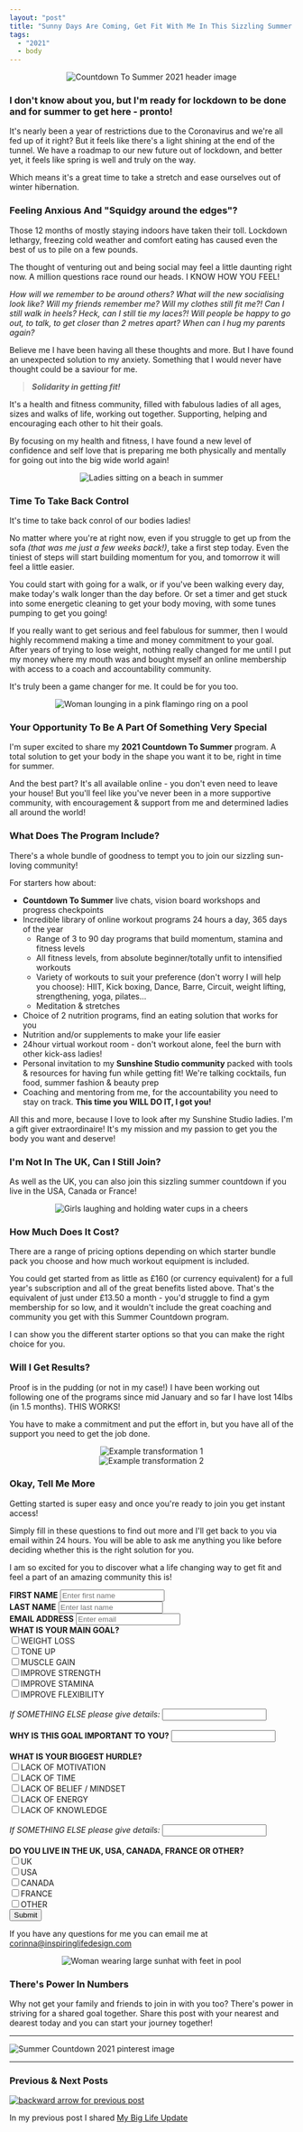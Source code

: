 ```yaml
---
layout: "post"
title: "Sunny Days Are Coming, Get Fit With Me In This Sizzling Summer Countdown"
tags:
  - "2021"
  - body
---
```


<center>
    <img src='/i/2021/sunny-days-are-coming-header.png' alt='Countdown To Summer 2021 header image'>
</center>

### I don't know about you, but I'm ready for lockdown to be done and for summer to get here - pronto!

It's nearly been a year of restrictions due to the Coronavirus and we're all fed up of it right? But it feels like there's a light shining at the end of the tunnel. We have a roadmap to our new future out of lockdown, and better yet, it feels like spring is well and truly on the way.

Which means it's a great time to take a stretch and ease ourselves out of winter hibernation.

### Feeling Anxious And "Squidgy around the edges"?
Those 12 months of mostly staying indoors have taken their toll. Lockdown lethargy, freezing cold weather and comfort eating has caused even the best of us to pile on a few pounds.

The thought of venturing out and being social may feel a little daunting right now. A million questions race round our heads. I KNOW HOW YOU FEEL! 

*How will we remember to be around others? What will the new socialising look like? Will my friends remember me? Will my clothes still fit me?! Can I still walk in heels? Heck, can I still tie my laces?! Will people be happy to go out, to talk, to get closer than 2 metres apart? When can I hug my parents again?*

Believe me I have been having all these thoughts and more. But I have found an unexpected solution to my anxiety. Something that I would never have thought could be a saviour for me.
> ***Solidarity in getting fit!***

It's a health and fitness community, filled with fabulous ladies of all ages, sizes and walks of life, working out together. Supporting, helping and encouraging each other to hit their goals. 

By focusing on my health and fitness, I have found a new level of confidence and self love that is preparing me both physically and mentally for going out into the big wide world again!

<center>
    <img src='/i/2021/sunny-days-are-coming-1.jpg' alt='Ladies sitting on a beach in summer'>
</center>

### Time To Take Back Control
It's time to take back conrol of our bodies ladies!

No matter where you're at right now, even if you struggle to get up from the sofa *(that was me just a few weeks back!)*, take a first step today. Even the tiniest of steps will start building momentum for you, and tomorrow it will feel a little easier.

You could start with going for a walk, or if you've been walking every day, make today's walk longer than the day before. Or set a timer and get stuck into some energetic cleaning to get your body moving, with some tunes pumping to get you going!

If you really want to get serious and feel fabulous for summer, then I would highly recommend making a time and money commitment to your goal. After years of trying to lose weight, nothing really changed for me until I put my money where my mouth was and bought myself an online membership with access to a coach and accountability community.

It's truly been a game changer for me. It could be for you too.

<center>
    <img src='/i/2021/sunny-days-are-coming-2.jpg' alt='Woman lounging in a pink flamingo ring on a pool'>
</center>

### Your Opportunity To Be A Part Of Something Very Special
I'm super excited to share my **2021 Countdown To Summer** program. A total solution to get your body in the shape you want it to be, right in time for summer.

And the best part? It's all available online - you don't even need to leave your house! But you'll feel like you've never been in a more supportive community, with encouragement & support from me and determined ladies all around the world!

### What Does The Program Include?
There's a whole bundle of goodness to tempt you to join our sizzling sun-loving community! 

For starters how about:

- **Countdown To Summer** live chats, vision board workshops and progress checkpoints
- Incredible library of online workout programs 24 hours a day, 365 days of the year
  - Range of 3 to 90 day programs that build momentum, stamina and fitness levels
  - All fitness levels, from absolute beginner/totally unfit to intensified workouts
  - Variety of workouts to suit your preference (don't worry I will help you choose): HIIT, Kick boxing, Dance, Barre, Circuit, weight lifting, strengthening, yoga, pilates...
  - Meditation & stretches
- Choice of 2 nutrition programs, find an eating solution that works for you
- Nutrition and/or supplements to make your life easier
- 24hour virtual workout room - don't workout alone, feel the burn with other kick-ass ladies!
- Personal invitation to my **Sunshine Studio community** packed with tools & resources for having fun while getting fit! We're talking cocktails, fun food, summer fashion & beauty prep
- Coaching and mentoring from me, for the accountability you need to stay on track. **This time you WILL DO IT, I got you!**

All this and more, because I love to look after my Sunshine Studio ladies. I'm a gift giver extraordinaire! It's my mission and my passion to get you the body you want and deserve!

### I'm Not In The UK, Can I Still Join?
As well as the UK, you can also join this sizzling summer countdown if you live in the USA, Canada or France!

<center>
    <img src='/i/2021/sunny-days-are-coming-4.jpg' alt='Girls laughing and holding water cups in a cheers'>
</center>

### How Much Does It Cost?
There are a range of pricing options depending on which starter bundle pack you choose and how much workout equipment is included. 

You could get started from as little as £160 (or currency equivalent) for a full year's subscription and all of the great benefits listed above. That's the equivalent of just under £13.50 a month - you'd struggle to find a gym membership for so low, and it wouldn't include the great coaching and community you get with this Summer Countdown program.

I can show you the different starter options so that you can make the right choice for you.

### Will I Get Results?
Proof is in the pudding (or not in my case!) I have been working out following one of the programs since mid January and so far I have lost 14lbs (in 1.5 months). THIS WORKS! 

You have to make a commitment and put the effort in, but you have all of the support you need to get the job done.

<center>
    <img src='/i/2021/sunny-days-are-coming-transformation-1.jpg' alt='Example transformation 1'>
    <br /> 
    <img src='/i/2021/sunny-days-are-coming-transformation-2.jpg' alt='Example transformation 2'>
</center>

### Okay, Tell Me More
Getting started is super easy and once you're ready to join you get instant access!

Simply fill in these questions to find out more and I'll get back to you via email within 24 hours. You will be able to ask me anything you like before deciding whether this is the right solution for you.

I am so excited for you to discover what a life changing way to get fit and feel a part of an amazing community this is!
<form role="form" action="https://formspree.io/f/mzbkqjqa" method="POST">
	<div class="form-group">
		<label for="InputFirstName"><b>FIRST NAME</b></label>
		<input type="text" name="firstname" class="form-control" id="InputFirstName" placeholder="Enter first name">
	</div>
    <div class="form-group">
		<label for="InputLastName"><b>LAST NAME</b></label>
		<input type="text" name="lastname" class="form-control" id="InputLastName" placeholder="Enter last name">
	</div>
    <div class="form-group">
		<label for="exampleInputEmail1"><b>EMAIL ADDRESS</b></label>
		<input type="email" name="email" class="form-control" id="exampleInputEmail1" placeholder="Enter email">
	</div>
	<div class="checkbox">
		<label><b>WHAT IS YOUR MAIN GOAL?</b></label><br />
        <label></label>
		<input type="checkbox" name="Goal_WeightLoss">WEIGHT LOSS<br />
        <label></label>
		<input type="checkbox" name="Goal_ToneUp">TONE UP<br />
        <label></label>
		<input type="checkbox" name="Goal_MuscleGain">MUSCLE GAIN<br />
        <label></label>
		<input type="checkbox" name="Goal_ImproveStrength">IMPROVE STRENGTH<br />
        <label></label>
		<input type="checkbox" name="Goal_ImproveStamina">IMPROVE STAMINA<br />
        <label></label>
		<input type="checkbox" name="Goal_ImproveFlexibility">IMPROVE FLEXIBILITY<br /><br />
        <label for="InputOtherGoal"><i>If SOMETHING ELSE please give details:</i></label>
		<input type="text" name="OtherGoal" class="form-control" id="InputOtherGoal">
	</div>
    <br />
    <div class="form-group">
		<label for="InputWhyGoalImportant"><b>WHY IS THIS GOAL IMPORTANT TO YOU?</b></label>
		<input type="text" name="WhyGoalIsImportant" class="form-control" id="InputWhyGoalImportant">
	</div>
    <br />
    <div class="checkbox">
		<label><b>WHAT IS YOUR BIGGEST HURDLE?</b></label><br />
        <label></label>
		<input type="checkbox" name="Hurdle_Motivation">LACK OF MOTIVATION<br />
        <label></label>
		<input type="checkbox" name="Hurdle_Time">LACK OF TIME<br />
        <label></label>
		<input type="checkbox" name="Hurdle_Belief">LACK OF BELIEF / MINDSET<br />
        <label></label>
		<input type="checkbox" name="Hurdle_Energy">LACK OF ENERGY<br />
        <label></label>
		<input type="checkbox" name="Hurdle_Knowledge">LACK OF KNOWLEDGE<br /><br />
        <div class="form-group">
		<label for="InputOtherHurdle"><i>If SOMETHING ELSE please give details:</i></label>
		<input type="text" name="OtherHurdle" class="form-control" id="InputOtherHurdle">
	    </div>
	</div>
    <br />
    <div class="checkbox">
		<label><b>DO YOU LIVE IN THE UK, USA, CANADA, FRANCE OR OTHER?</b></label><br />
        <label></label>
		<input type="checkbox" name="LivesIn_UK">UK<br />
        <label></label>
		<input type="checkbox" name="LivesIn_USA">USA<br />
        <label></label>
		<input type="checkbox" name="LivesIn_CANADA">CANADA<br />
        <label></label>
		<input type="checkbox" name="LivesIn_FRANCE">FRANCE<br />
        <label></label>
		<input type="checkbox" name="LivesOutsideOfBBCountries_OTHER">OTHER<br />
	</div>
	<button type="submit" class="btn btn-default">Submit</button>
</form>

If you have any questions for me you can email me at corinna@inspiringlifedesign.com

<center>
    <img src='/i/2021/sunny-days-are-coming-3.jpg' alt='Woman wearing large sunhat with feet in pool'>
</center>

### There's Power In Numbers
Why not get your family and friends to join in with you too? There's power in striving for a shared goal together.
Share this post with your nearest and dearest today and you can start your journey together!

***

<!-- Pinterest image -->
![Summer Countdown 2021 pinterest image](/i/2021/sunny-days-are-coming-pin.png)

***

### Previous & Next Posts

<a href="/posts/life-update.html" style="float: left"><img src='/i/backward.png' alt='backward arrow for previous post' /></a> &nbsp;
<!-- <a href="/posts/january-2019-income-report.html" style="float: right"><img src='/i/forward.png' alt='forward arrow for next post' /></a> -->
In my previous post I shared [My Big Life Update](/posts/life-update.html)<br>
<!-- &nbsp;&nbsp;Find out how much [Income & Profit I made from my side hustles in January](/posts/january-2019-income-report.html) -->
<br>

